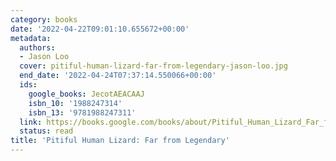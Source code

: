 ```yaml
---
category: books
date: '2022-04-22T09:01:10.655672+00:00'
metadata:
  authors:
  - Jason Loo
  cover: pitiful-human-lizard-far-from-legendary-jason-loo.jpg
  end_date: '2022-04-24T07:37:14.550066+00:00'
  ids:
    google_books: JecotAEACAAJ
    isbn_10: '1988247314'
    isbn_13: '9781988247311'
  link: https://books.google.com/books/about/Pitiful_Human_Lizard_Far_from_Legendary.html?hl=&id=JecotAEACAAJ
  status: read
title: 'Pitiful Human Lizard: Far from Legendary'
---
```

